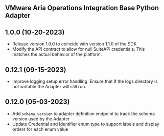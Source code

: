 VMware Aria Operations Integration Base Python Adapter
----------------------------------------------


## 1.0.0 (10-20-2023)
* Release version 1.0.0 to coincide with version 1.1.0 of the SDK
* Modify the API contract to allow for null SuiteAPI credentials. This matches the actual behavior of the platform.

## 0.12.1 (09-15-2023)
* Improve logging setup error handling: Ensure that if the logs directory is not writable the Adapter
  will still run.
## 0.12.0 (05-03-2023)
* Add `schema_version` to adapter definition endpoint to track the schema version used by the Adapter
* Update Credential and Identifier enum type to support labels and display orders for each enum value
